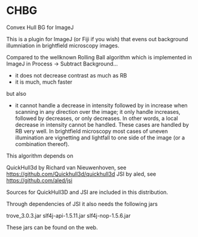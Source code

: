 # CHBG
Convex Hull BG for ImageJ

This is a plugin for ImageJ (or Fiji if you wish) that evens out background illumniation in brightfield microscopy images. 

Compared to the wellknown Rolling Ball algorithm which is implemented in ImageJ in Process -> Subtract Background…

- it does not decrease contrast as much as RB 
- it is much, much faster

but also

- it cannot handle a decrease in intensity followed by in increase when scanning in any direction over the image; it only handle increases, followed by decreases, or only decreases. In other words, a local decrease in intensity cannot be handled. These cases are handled by RB very well. In brightfield microscopy most cases of uneven illumination are vignetting and lightfall to one side of the image (or a combination thereof).

This algorithm depends on

QuickHull3d by Richard van Nieuwenhoven, see https://github.com/Quickhull3d/quickhull3d
JSI by aled, see https://github.com/aled/jsi

Sources for QuickHull3D and JSI are included in this distribution.

Through dependencies of JSI it also needs the following jars

trove_3.0.3.jar slf4j-api-1.5.11.jar slf4j-nop-1.5.6.jar 

These jars can be found on the web.

